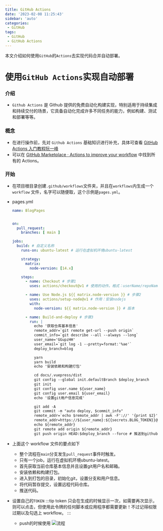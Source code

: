 ```yaml
---
title: GitHub Actions
date: '2023-02-08 11:25:43'
sidebar: 'auto'
categories:
 - GitHub
tags:
 - GitHub
 - GitHub Actions
---
```


本文介绍如何使用`GitHub`的`Actions`去实现代码合并自动部署。
<!-- more -->

# 使用`GitHub Actions`实现自动部署

### 介绍
  - `Github Actions` 是 Github 提供的免费自动化构建实现，特别适用于持续集成和持续交付的场景，它具备自动化完成许多不同任务的能力，例如构建、测试和部署等等。

### 概念
  - 在进行操作前，先对 `Github Actions` 基础知识进行补充，具体可查看 [GitHub Actions 入门教程阮一峰](https://www.ruanyifeng.com/blog/2019/09/getting-started-with-github-actions.html)
  - 可以在 [GitHub Marketplace · Actions to improve your workflow](https://github.com/marketplace?type=actions) 中找到所有的 Actions。 

### 开始
  - 在项目根目录创建`.github/workflows`文件夹，并且在`workflows`内生成一个 `workflow` 文件，名字可以随便取，这个示例是`pages.yml`。
  - pages.yml
    ```yml
    name: BlogPages


    on: 
      pull_request:
        branches: [ main ]

    jobs:
      build: # 自定义名称
        runs-on: ubuntu-latest # 运行在虚拟机环境ubuntu-latest

        strategy:
          matrix:
            node-version: [14.x]

        steps:
          - name: Checkout # 步骤1
            uses: actions/checkout@v1 # 使用的动作。格式：userName/repoName。作用：检出仓库，获取源码。 官方actions库：https://github.com/actions

          - name: Use Node.js ${{ matrix.node-version }} # 步骤2
            uses: actions/setup-node@v1 # 作用：安装nodejs
            with:
              node-version: ${{ matrix.node-version }} # 版本

          - name: Build-and-deploy # 步骤3
            run: |
              echo '获取仓库基本信息'
              remote_addr=`git remote get-url --push origin`
              commit_info=`git describe --all --always --long`
              user_name='GGupzHH'
              user_email=`git log -1 --pretty=format:'%ae'`
              deploy_branch=blog

              yarn
              yarn build
              echo '安装依赖和构建打包'

              cd docs/.vuepress/dist
              git config --global init.defaultBranch $deploy_branch
              git init
              git config user.name ${user_name}
              git config user.email ${user_email}
              echo '设置git用户信息完成'

              git add -A
              git commit -m "auto deploy, $commit_info"
              remote_addr=`echo $remote_addr | awk -F'://' '{print $2}'`
              remote_addr=https://${user_name}:${{secrets.BLOG_TOKEN}}@${remote_addr}
              echo ${remote_addr}
              git remote add origin ${remote_addr}
              git push origin HEAD:$deploy_branch --force # 推送到github $deploy_branch分支
    ```

  - 上面这个 workflow 文件的要点如下
    - 整个流程在`main`分支发生`pull_request`事件时触发。
    - 只有一个job，运行在虚拟机环境ubuntu-latest。
    - 首先获取当前仓库基本信息并且设置git用户名和邮箱。
    - 安装依赖和构建打包。
    - 进入到打包的目录，初始化git，设置分支和用户信息。
    - 将代码暂存提交，设置远程代码仓库。
    - 推送代码。


  - 设置自己的`TOKEN`
    :::tip
    token 只会在生成的时候显示一次，如需要再次显示，则可以点击，但使用此令牌的任何脚本或应用程序都需要更新！不过记得权限过期以及勾选上 workflow。
    :::
    - push的时候使用
    ![流程](/blog/images/document-github/841675839610_.pic.jpg)
